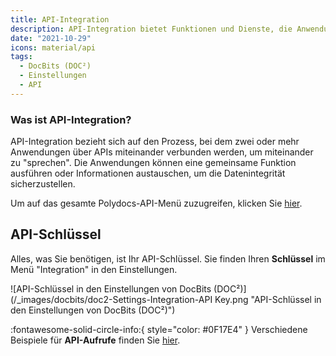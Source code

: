 ```yaml
---
title: API-Integration
description: API-Integration bietet Funktionen und Dienste, die Anwendungen, Prozesse, Menschen und Geräte verbinden. Hier finden Sie Ihren API-Schlüssel in DocBits (DOC²).
date: "2021-10-29"
icons: material/api
tags:
  - DocBits (DOC²)
  - Einstellungen
  - API
---
```


### Was ist API-Integration?
API-Integration bezieht sich auf den Prozess, bei dem zwei oder mehr Anwendungen über APIs miteinander verbunden werden, um miteinander zu "sprechen". Die Anwendungen können eine gemeinsame Funktion ausführen oder Informationen austauschen, um die Datenintegrität sicherzustellen.

Um auf das gesamte Polydocs-API-Menü zuzugreifen, klicken Sie [hier](https://doc2api.cloudintegration.eu/docs).

## API-Schlüssel

Alles, was Sie benötigen, ist Ihr API-Schlüssel. Sie finden Ihren **Schlüssel** im Menü "Integration" in den Einstellungen.

![API-Schlüssel in den Einstellungen von DocBits (DOC²)](/_images/docbits/doc2-Settings-Integration-API Key.png "API-Schlüssel in den Einstellungen von DocBits (DOC²)")

:fontawesome-solid-circle-info:{ style="color: #0F17E4" }
Verschiedene Beispiele für **API-Aufrufe** finden Sie [hier](/docbits/settings/integration/api-calls-examples/).